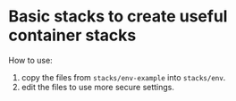 # Basic stacks to create useful container stacks

How to use:

1.  copy the files from `stacks/env-example` into `stacks/env`.
2.  edit the files to use more secure settings.
